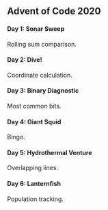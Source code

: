 ## Advent of Code 2020

#### Day 1: Sonar Sweep

Rolling sum comparison.

#### Day 2: Dive!

Coordinate calculation.

#### Day 3: Binary Diagnostic

Most common bits.

#### Day 4: Giant Squid

Bingo.

#### Day 5: Hydrothermal Venture

Overlapping lines.

#### Day 6: Lanternfish

Population tracking.
